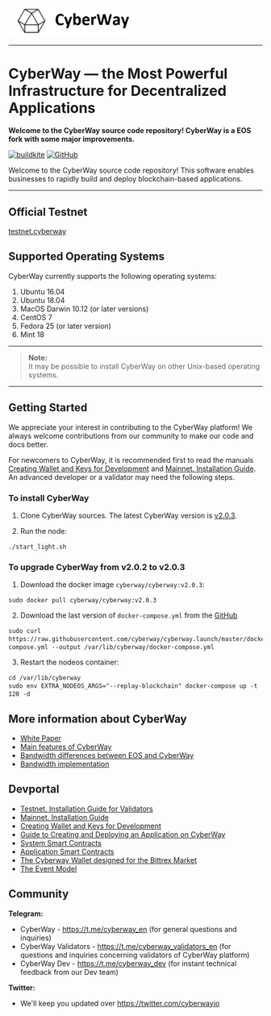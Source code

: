 <img width="250" src="./docs/logo.png" />

*****  
# CyberWay — the Most Powerful Infrastructure for Decentralized Applications

**Welcome to the CyberWay source code repository! CyberWay is a EOS fork with some major improvements.**  

[![buildkite](https://badge.buildkite.com/f0940b2380542f6c80c1c01aa773d61c1d3470007fa5b9e6c3.svg?branch=master)](https://buildkite.com/cyberway)
[![GitHub](https://img.shields.io/github/license/cyberway/cyberway.svg)](https://github.com/cyberway/cyberway/blob/master/LICENSE)

Welcome to the CyberWay source code repository! This software enables businesses to rapidly build and deploy blockchain-based applications.

*****  
## Official Testnet

[testnet.cyberway](https://docs.cyberway.io/validators/testnet_installation)

## Supported Operating Systems

CyberWay currently supports the following operating systems:  

1. Ubuntu 16.04
2. Ubuntu 18.04
3. MacOS Darwin 10.12 (or later versions)
4. CentOS 7
5. Fedora 25 (or later version)
6. Mint 18

---

> **Note:**  
> It may be possible to install CyberWay on other Unix-based operating systems.

---

## Getting Started

We appreciate your interest in contributing to the CyberWay platform! We always welcome contributions from our community to make our code and docs better.

For newcomers to CyberWay, it is recommended first to read the manuals [Creating Wallet and Keys for Development](https://cyberway.gitbook.io/en/devportal/create_development_wallet) and [Mainnet. Installation Guide](https://docs.cyberway.io/validators/mainnet_connection). An advanced developer or a validator may need the following steps.

### To install CyberWay
1. Clone CyberWay sources. The latest CyberWay version is [v2.0.3](https://github.com/cyberway/cyberway/releases/tag/v2.0.3).

2. Run the node:
```
./start_light.sh
```

### To upgrade CyberWay from v2.0.2 to v2.0.3

1. Download the docker image `cyberway/cyberway:v2.0.3`:
```
sudo docker pull cyberway/cyberway:v2.0.3
```

2. Download the last version of `docker-compose.yml` from the [GitHub](https://raw.githubusercontent.com/cyberway/cyberway.launch/master/docker-compose.yml)

```
sudo curl https://raw.githubusercontent.com/cyberway/cyberway.launch/master/docker-compose.yml --output /var/lib/cyberway/docker-compose.yml
```

3. Restart the nodeos container:
```
cd /var/lib/cyberway
sudo env EXTRA_NODEOS_ARGS="--replay-blockchain" docker-compose up -t 120 -d
```

## More information about CyberWay

* [White Paper](https://cyberway.gitbook.io/en/users/white_paper)
* [Main features of CyberWay](https://cyberway.gitbook.io/en/users/cyberway_features)
* [Bandwidth differences between EOS and CyberWay](https://cyberway.gitbook.io/en/users/bandwidth_differences)
* [Bandwidth implementation](https://cyberway.gitbook.io/en/users/bandwidth_implementation)

## Devportal

* [Testnet. Installation Guide for Validators](https://cyberway.gitbook.io/en/validators/testnet_installation)
* [Mainnet. Installation Guide](https://docs.cyberway.io/validators/mainnet_connection)
* [Creating Wallet and Keys for Development](https://cyberway.gitbook.io/en/devportal/create_development_wallet)
* [Guide to Creating and Deploying an Application on CyberWay](https://cyberway.gitbook.io/en/devportal/create_application)
* [System Smart Contracts](https://cyberway.gitbook.io/en/devportal/system_contracts)
* [Application Smart Contracts](https://cyberway.gitbook.io/en/devportal/application_contracts)
* [The Cyberway Wallet designed for the Bittrex Market](https://cyberway.gitbook.io/en/devportal/cyberway_wallet_for_bittrex)
* [The Event Model](https://cyberway.gitbook.io/en/devportal/event_engine)

## Community

**Telegram:**  
* CyberWay - https://t.me/cyberway_en (for general questions and inquiries)
* CyberWay Validators - https://t.me/cyberway_validators_en (for questions and inquiries concerning validators of CyberWay platform)
* CyberWay Dev - https://t.me/cyberway_dev (for instant technical feedback from our Dev team)

**Twitter:**  
* We'll keep you updated over https://twitter.com/cyberwayio

